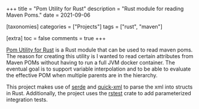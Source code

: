 +++
title = "Pom Utility for Rust"
description = "Rust module for reading Maven Poms."
date = 2021-09-06

[taxonomies]
categories = ["Projects"]
tags = ["rust", "maven"]

[extra]
toc = false
comments = true
+++

[Pom Utility for Rust](https://github.com/iambort/pom-util) is a Rust module that can be used to read maven poms. The reason for creating this utility is I wanted to read certain attributes from Maven POMs without having to run a full JVM docker container. The eventual goal is to support variable interpolation and to be able to evaluate the effective POM when multiple parents are in the hierarchy. 

This project makes use of [serde](https://crates.io/crates/serde) and [quick-xml](https://crates.io/crates/quick-xml) to parse the xml into structs in Rust. Additionally, the project uses the [rstest](https://crates.io/crates/rstest) crate to add parameterized integration tests.